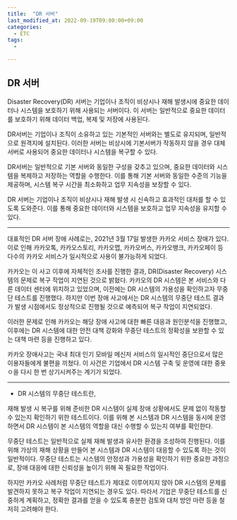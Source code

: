 ```yaml
---
title:  "DR 서버"
last_modified_at: 2022-09-19T09:00:00+09:00
categories:
  - ETC
tags: 
  - 

---
```


## DR 서버

Disaster Recovery(DR) 서버는 기업이나 조직이 비상시나 재해 발생시에 중요한 데이터나 시스템을 보호하기 위해 사용되는 서버이다. 이 서버는 일반적으로 중요한 데이터를 보호하기 위해 데이터 백업, 복제 및 저장에 사용된다.

DR서버는 기업이나 조직이 소유하고 있는 기본적인 서버와는 별도로 유지되며, 일반적으로 원격지에 설치된다. 이러한 서버는 비상시에 기본서버가 작동하지 않을 경우 대체 서버로 사용되어 중요한 데이터나 시스템을 복구할 수 있다.

DR서버는 일반적으로 기본 서버와 동일한 구성을 갖추고 있으며, 중요한 데이터와 시스템을 복제하고 저장하는 역할을 수행한다. 이를 통해 기본 서버와 동일한 수준의 기능을 제공하며, 시스템 복구 시간을 최소화하고 업무 지속성을 보장할 수 있다.

DR 서버는 기업이나 조직이 비상시나 재해 발생 시 신속하고 효과적인 대처를 할 수 있도록 도와준다. 이를 통해 중요한 데이터와 시스템을 보호하고 업무 지속성을 유지할 수 있다.

---

대표적인 DR 서버 장애 사례로는, 2021년 3월 17일 발생한 카카오 서비스 장애가 있다. 이로 인해 카카오톡, 카카오스토리, 카카오맵, 카카오버스, 카카오뱅크, 카카오페이 등 다수의 카카오 서비스가 일시적으로 사용이 불가능하게 되었다.

카카오는 이 사고 이후에 자체적인 조사를 진행한 결과, DR(Disaster Recovery) 시스템의 문제로 복구 작업이 지연된 것으로 밝혔다. 카카오의 DR 시스템은 본 서비스와 다른 데이터 센터에 위치하고 있었으며, 이전에는 DR 시스템의 가용성을 확인하고자 무중단 테스트를 진행했다. 하지만 이번 장애 사고에서는 DR 시스템의 무중단 테스트 결과가 발생 시점에서도 정상적으로 진행될 것으로 예측되어 복구 작업이 지연되었다.

이러한 문제로 인해 카카오는 해당 장애 사고에 대한 빠른 대응과 원인분석을 진행했고, 이후에는 DR 시스템에 대한 안전 대책 강화와 무중단 테스트의 정확성을 보완할 수 있는 대책 마련 등을 진행하고 있다.

카카오 장애사고는 국내 최대 인기 모바일 메신저 서비스의 일시적인 중단으로서 많은 이용자들에게 불편을 끼쳤다. 이 사건은 기업에서 DR 시스템 구축 및 운영에 대한 중욧ㅇ을 다시 한 번 상기시켜주는 계기가 되었다.

---

* DR 시스템의 무중단 테스트란,

재해 발생 시 복구를 위해 준비한 DR 시스템이 실제 장애 상황에서도 문제 없이 작동할 수 있는지 확인하기 위한 테스트이다. 이를 위해 본 시스템과 DR 시스템을 동시에 운영하면서 DR 시스템이 본 시스템의 역할을 대신 수행할 수 있는지 여부를 확인한다.

무중단 테스트는 일반적으로 실제 재해 발생과 유사한 환경을 조성하여 진행된다. 이를 위해 가상의 재해 상황을 만들어 본 시스템과 DR 시스템이 대응할 수 있도록 하는 것이 일반적이다. 무중단 테스트는 시스템의 안정성과 가용성을 확인하기 위한 중요한 과정으로, 장애 대응에 대한 신뢰성을 높이기 위해 꼭 필요한 작업이다.

하지만 카카오 사례처럼 무중단 테스트가 제대로 이루어지지 않아 DR 시스템의 문제를 발견하지 못하고 복구 작업이 지연되는 경우도 있다. 따라서 기업은 무중단 테스트를 신중하게 계획하고, 정확한 결과를 얻을 수 있도록 충분한 검토와 대처 방안 마련 등을 철저히 고려해야 한다.



